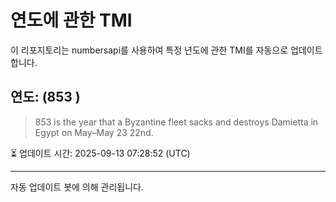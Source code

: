 
# 연도에 관한 TMI

이 리포지토리는 numbersapi를 사용하여 특정 년도에 관한 TMI를 자동으로 업데이트합니다.

## 연도: (853 )
> 853 is the year that a Byzantine fleet sacks and destroys Damietta in Egypt on May–May 23 22nd.

⏳ 업데이트 시간: 2025-09-13 07:28:52 (UTC)

---
자동 업데이트 봇에 의해 관리됩니다.
